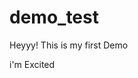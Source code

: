 # demo_test
Heyyy! This is my first Demo

<html>

<body>
<head>
  i'm Excited
</head>
</body>

</html>
